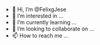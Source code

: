 - 👋 Hi, I’m @FelixgJese
- 👀 I’m interested in ...
- 🌱 I’m currently learning ...
- 💞️ I’m looking to collaborate on ...
- 📫 How to reach me ...

<!---
FelixgJese/FelixgJese is a ✨ special ✨ repository because its `README.md` (this file) appears on your GitHub profile.
You can click the Preview link to take a look at your changes.
--->
